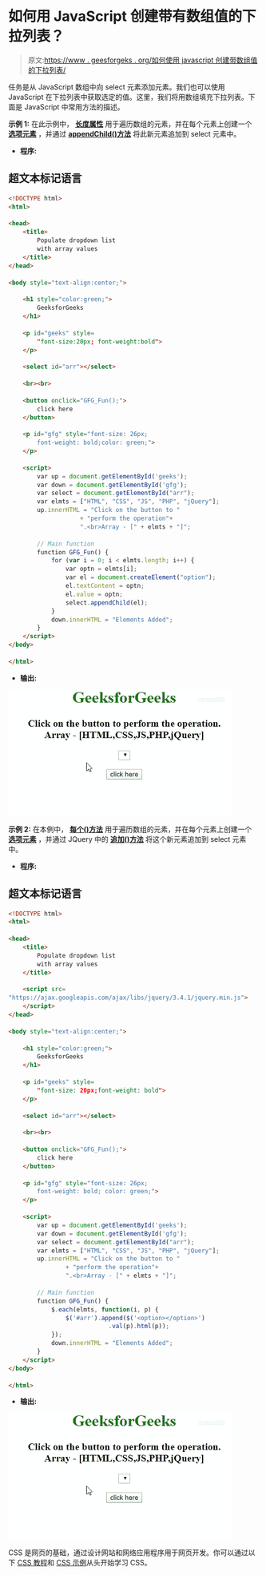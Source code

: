 # 如何用 JavaScript 创建带有数组值的下拉列表？

> 原文:[https://www . geesforgeks . org/如何使用 javascript 创建带数组值的下拉列表/](https://www.geeksforgeeks.org/how-to-create-a-dropdown-list-with-array-values-using-javascript/)

任务是从 JavaScript 数组中向 select 元素添加元素。我们也可以使用 JavaScript 在下拉列表中获取选定的值。这里，我们将用数组填充下拉列表。下面是 JavaScript 中常用方法的描述。

**示例 1:** 在此示例中， [**长度属性**](https://www.geeksforgeeks.org/jquery-length-property/) 用于遍历数组的元素，并在每个元素上创建一个 [**选项元素**](https://www.geeksforgeeks.org/html-option-tag/) ，并通过 [**appendChild()方法**](https://www.geeksforgeeks.org/html-dom-appendchild-method/) 将此新元素追加到 select 元素中。

*   **程序:**

## 超文本标记语言

```html
<!DOCTYPE html>
<html>

<head>
    <title>
        Populate dropdown list
        with array values
    </title>
</head>

<body style="text-align:center;">

    <h1 style="color:green;"> 
        GeeksforGeeks 
    </h1>

    <p id="geeks" style=
        "font-size:20px; font-weight:bold">
    </p>

    <select id="arr"></select>

    <br><br>

    <button onclick="GFG_Fun();">
        click here
    </button>

    <p id="gfg" style="font-size: 26px;
        font-weight: bold;color: green;">
    </p>

    <script>
        var up = document.getElementById('geeks');
        var down = document.getElementById('gfg');
        var select = document.getElementById("arr");
        var elmts = ["HTML", "CSS", "JS", "PHP", "jQuery"];
        up.innerHTML = "Click on the button to "
                    + "perform the operation"+
                    ".<br>Array - [" + elmts + "]";

        // Main function
        function GFG_Fun() {
            for (var i = 0; i < elmts.length; i++) {
                var optn = elmts[i];
                var el = document.createElement("option");
                el.textContent = optn;
                el.value = optn;
                select.appendChild(el);
            }
            down.innerHTML = "Elements Added";
        }
    </script>
</body>

</html>
```

*   **输出:**

![](img/05ae33c20dd83da8fea4f8d7f64a805d.png)

**示例 2:** 在本例中， [**每个()方法**](https://www.geeksforgeeks.org/jquery-misc-each-method/) 用于遍历数组的元素，并在每个元素上创建一个 [**选项元素**](https://www.geeksforgeeks.org/html-option-tag/) ，并通过 JQuery 中的 [**追加()方法**](https://www.geeksforgeeks.org/html-dom-appendchild-method/) 将这个新元素追加到 select 元素中。

*   **程序:**

## 超文本标记语言

```html
<!DOCTYPE html>
<html>

<head>
    <title>
        Populate dropdown list
        with array values
    </title>

    <script src=
"https://ajax.googleapis.com/ajax/libs/jquery/3.4.1/jquery.min.js"> 
    </script>
</head>

<body style="text-align:center;">

    <h1 style="color:green;"> 
        GeeksforGeeks 
    </h1>

    <p id="geeks" style=
        "font-size: 20px;font-weight: bold">
    </p>

    <select id="arr"></select>

    <br><br>

    <button onclick="GFG_Fun();">
        click here
    </button>

    <p id="gfg" style="font-size: 26px;
        font-weight: bold; color: green;">
    </p>

    <script>
        var up = document.getElementById('geeks');
        var down = document.getElementById('gfg');
        var select = document.getElementById("arr");
        var elmts = ["HTML", "CSS", "JS", "PHP", "jQuery"];
        up.innerHTML = "Click on the button to "
                + "perform the operation"+
                ".<br>Array - [" + elmts + "]";

        // Main function
        function GFG_Fun() {
            $.each(elmts, function(i, p) {
                $('#arr').append($('<option></option>')
                            .val(p).html(p));
            });
            down.innerHTML = "Elements Added";
        }
    </script>
</body>

</html>
```

*   **输出:**

![](img/05ae33c20dd83da8fea4f8d7f64a805d.png)

CSS 是网页的基础，通过设计网站和网络应用程序用于网页开发。你可以通过以下 [CSS 教程](https://www.geeksforgeeks.org/css-tutorials/)和 [CSS 示例](https://www.geeksforgeeks.org/css-examples/)从头开始学习 CSS。